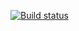 [![Build status](https://ci.appveyor.com/api/projects/status/w207nmkyq4f4k67q?svg=true)](https://ci.appveyor.com/project/long57899/ahj-dnd)
